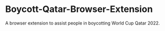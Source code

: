 # Boycott-Qatar-Browser-Extension
A browser extension to assist people in boycotting World Cup Qatar 2022. 
